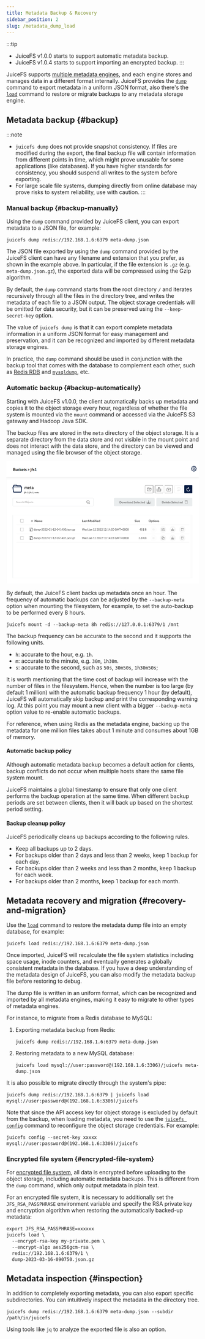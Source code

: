 ```yaml
---
title: Metadata Backup & Recovery
sidebar_position: 2
slug: /metadata_dump_load
---
```


:::tip

- JuiceFS v1.0.0 starts to support automatic metadata backup.
- JuiceFS v1.0.4 starts to support importing an encrypted backup.
:::

JuiceFS supports [multiple metadata engines](../reference/how_to_set_up_metadata_engine.md), and each engine stores and manages data in a different format internally. JuiceFS provides the [`dump`](../reference/command_reference.md#dump) command to export metadata in a uniform JSON format, also there's the [`load`](../reference/command_reference.md#load) command to restore or migrate backups to any metadata storage engine.

## Metadata backup {#backup}

:::note

* `juicefs dump` does not provide snapshot consistency. If files are modified during the export, the final backup file will contain information from different points in time, which might prove unusable for some applications (like databases). If you have higher standards for consistency, you should suspend all writes to the system before exporting.
* For large scale file systems, dumping directly from online database may prove risks to system reliability, use with caution.
:::

### Manual backup {#backup-manually}

Using the `dump` command provided by JuiceFS client, you can export metadata to a JSON file, for example:

```shell
juicefs dump redis://192.168.1.6:6379 meta-dump.json
```

The JSON file exported by using the `dump` command provided by the JuiceFS client can have any filename and extension that you prefer, as shown in the example above. In particular, if the file extension is `.gz` (e.g. `meta-dump.json.gz`), the exported data will be compressed using the Gzip algorithm.

By default, the `dump` command starts from the root directory `/` and iterates recursively through all the files in the directory tree, and writes the metadata of each file to a JSON output. The object storage credentials will be omitted for data security, but it can be preserved using the `--keep-secret-key` option.

The value of `juicefs dump` is that it can export complete metadata information in a uniform JSON format for easy management and preservation, and it can be recognized and imported by different metadata storage engines.

In practice, the `dump` command should be used in conjunction with the backup tool that comes with the database to complement each other, such as [Redis RDB](https://redis.io/topics/persistence#backing-up-redis-data) and [`mysqldump`](https://dev.mysql.com/doc/mysql-backup-excerpt/5.7/en/mysqldump-sql-format.html), etc.

### Automatic backup {#backup-automatically}

Starting with JuiceFS v1.0.0, the client automatically backs up metadata and copies it to the object storage every hour, regardless of whether the file system is mounted via the `mount` command or accessed via the JuiceFS S3 gateway and Hadoop Java SDK.

The backup files are stored in the `meta` directory of the object storage. It is a separate directory from the data store and not visible in the mount point and does not interact with the data store, and the directory can be viewed and managed using the file browser of the object storage.

![meta-auto-backup-list](../images/meta-auto-backup-list.png)

By default, the JuiceFS client backs up metadata once an hour. The frequency of automatic backups can be adjusted by the `--backup-meta` option when mounting the filesystem, for example, to set the auto-backup to be performed every 8 hours.

```shell
juicefs mount -d --backup-meta 8h redis://127.0.0.1:6379/1 /mnt
```

The backup frequency can be accurate to the second and it supports the following units.

- `h`: accurate to the hour, e.g. `1h`.
- `m`: accurate to the minute, e.g. `30m`, `1h30m`.
- `s`: accurate to the second, such as `50s`, `30m50s`, `1h30m50s`;

It is worth mentioning that the time cost of backup will increase with the number of files in the filesystem. Hence, when the number is too large (by default 1 million) with the automatic backup frequency 1 hour (by default), JuiceFS will automatically skip backup and print the corresponding warning log. At this point you may mount a new client with a bigger `--backup-meta` option value to re-enable automatic backups.

For reference, when using Redis as the metadata engine, backing up the metadata for one million files takes about 1 minute and consumes about 1GB of memory.

#### Automatic backup policy

Although automatic metadata backup becomes a default action for clients, backup conflicts do not occur when multiple hosts share the same file system mount.

JuiceFS maintains a global timestamp to ensure that only one client performs the backup operation at the same time. When different backup periods are set between clients, then it will back up based on the shortest period setting.

#### Backup cleanup policy

JuiceFS periodically cleans up backups according to the following rules.

- Keep all backups up to 2 days.
- For backups older than 2 days and less than 2 weeks, keep 1 backup for each day.
- For backups older than 2 weeks and less than 2 months, keep 1 backup for each week.
- For backups older than 2 months, keep 1 backup for each month.

## Metadata recovery and migration {#recovery-and-migration}

Use the [`load`](../reference/command_reference.md#load) command to restore the metadata dump file into an empty database, for example:

```shell
juicefs load redis://192.168.1.6:6379 meta-dump.json
```

Once imported, JuiceFS will recalculate the file system statistics including space usage, inode counters, and eventually generates a globally consistent metadata in the database. If you have a deep understanding of the metadata design of JuiceFS, you can also modify the metadata backup file before restoring to debug.

The dump file is written in an uniform format, which can be recognized and imported by all metadata engines, making it easy to migrate to other types of metadata engines.

For instance, to migrate from a Redis database to MySQL:

1. Exporting metadata backup from Redis:

   ```shell
   juicefs dump redis://192.168.1.6:6379 meta-dump.json
   ```

1. Restoring metadata to a new MySQL database:

   ```shell
   juicefs load mysql://user:password@(192.168.1.6:3306)/juicefs meta-dump.json
   ```

It is also possible to migrate directly through the system's pipe:

```shell
juicefs dump redis://192.168.1.6:6379 | juicefs load mysql://user:password@(192.168.1.6:3306)/juicefs
```

Note that since the API access key for object storage is excluded by default from the backup, when loading metadata, you need to use the [`juicefs config`](../reference/command_reference.md#config) command to reconfigure the object storage credentials. For example:

```shell
juicefs config --secret-key xxxxx mysql://user:password@(192.168.1.6:3306)/juicefs
```

### Encrypted file system {#encrypted-file-system}

For [encrypted file system](../security/encryption.md), all data is encrypted before uploading to the object storage, including automatic metadata backups. This is different from the `dump` command, which only output metadata in plain text.

For an encrypted file system, it is necessary to additionally set the `JFS_RSA_PASSPHRASE` environment variable and specify the RSA private key and encryption algorithm when restoring the automatically backed-up metadata:

```shell
export JFS_RSA_PASSPHRASE=xxxxxx
juicefs load \
  --encrypt-rsa-key my-private.pem \
  --encrypt-algo aes256gcm-rsa \
  redis://192.168.1.6:6379/1 \
  dump-2023-03-16-090750.json.gz
```

## Metadata inspection {#inspection}

In addition to completely exporting metadata, you can also export specific subdirectories. You can intuitively inspect the metadata in the directory tree.

```shell
juicefs dump redis://192.168.1.6:6379 meta-dump.json --subdir /path/in/juicefs
```

Using tools like `jq` to analyze the exported file is also an option.
